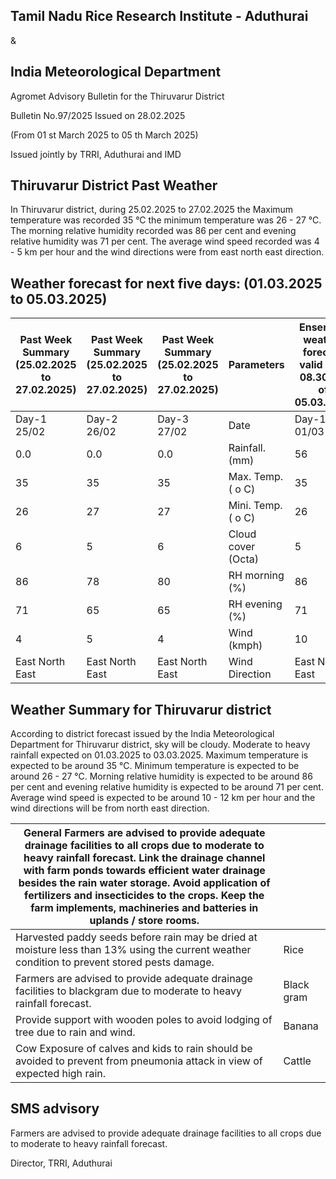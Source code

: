 <!-- image -->

## Tamil Nadu Rice Research Institute - Aduthurai

&amp;

## India Meteorological Department

Agromet Advisory Bulletin for the Thiruvarur District

Bulletin No.97/2025 Issued on 28.02.2025

(From 01 st  March 2025 to 05 th  March 2025)

Issued jointly by TRRI, Aduthurai and IMD

<!-- image -->

## Thiruvarur District Past Weather

In  Thiruvarur  district,  during  25.02.2025  to  27.02.2025  the  Maximum  temperature was recorded 35 °C the minimum temperature was 26 - 27 °C. The morning relative humidity recorded was 86 per cent and evening relative humidity was 71 per cent. The average wind speed recorded was 4 - 5 km per hour and the wind directions were from  east north east direction.

## Weather forecast for next five days: (01.03.2025 to 05.03.2025)

| Past Week Summary  (25.02.2025 to 27.02.2025)   | Past Week Summary  (25.02.2025 to 27.02.2025)   | Past Week Summary  (25.02.2025 to 27.02.2025)   | Parameters          | Ensemble weather forecast valid until  08.30 hrs of 05.03.2025   | Ensemble weather forecast valid until  08.30 hrs of 05.03.2025   | Ensemble weather forecast valid until  08.30 hrs of 05.03.2025   | Ensemble weather forecast valid until  08.30 hrs of 05.03.2025   | Ensemble weather forecast valid until  08.30 hrs of 05.03.2025   |
|-------------------------------------------------|-------------------------------------------------|-------------------------------------------------|---------------------|------------------------------------------------------------------|------------------------------------------------------------------|------------------------------------------------------------------|------------------------------------------------------------------|------------------------------------------------------------------|
| Day-1  25/02                                    | Day-2  26/02                                    | Day-3  27/02                                    | Date                | Day-1  01/03                                                     | Day-2  02/03                                                     | Day-3  03/03                                                     | Day-4  04/03                                                     | Day-5  05/03                                                     |
| 0.0                                             | 0.0                                             | 0.0                                             | Rainfall. (mm)      | 56                                                               | 12                                                               | 12                                                               | 0                                                                | 0                                                                |
| 35                                              | 35                                              | 35                                              | Max. Temp. ( o  C)  | 35                                                               | 35                                                               | 35                                                               | 35                                                               | 35                                                               |
| 26                                              | 27                                              | 27                                              | Mini. Temp. ( o  C) | 26                                                               | 26                                                               | 26                                                               | 27                                                               | 27                                                               |
| 6                                               | 5                                               | 6                                               | Cloud cover (Octa)  | 5                                                                | 5                                                                | 5                                                                | 6                                                                | 6                                                                |
| 86                                              | 78                                              | 80                                              | RH   morning (%)    | 86                                                               | 86                                                               | 86                                                               | 78                                                               | 78                                                               |
| 71                                              | 65                                              | 65                                              | RH   evening (%)    | 71                                                               | 71                                                               | 71                                                               | 65                                                               | 65                                                               |
| 4                                               | 5                                               | 4                                               | Wind (kmph)         | 10                                                               | 10                                                               | 10                                                               | 10                                                               | 12                                                               |
| East  North  East                               | East  North  East                               | East  North  East                               | Wind Direction      | East North  East                                                 | East                                                             | East South  East                                                 | East North  East                                                 | East                                                             |

## Weather Summary for Thiruvarur district

According  to  district  forecast  issued  by  the  India  Meteorological  Department  for Thiruvarur district, sky will be cloudy. Moderate to heavy rainfall expected on 01.03.2025 to 03.03.2025. Maximum temperature is expected to be around 35 °C. Minimum temperature is expected to be around 26 - 27 °C. Morning relative humidity is expected to be around 86 per cent and evening relative humidity is expected to be around 71 per cent. Average wind speed is expected to be around 10 - 12 km per hour and the wind directions will be from north east direction.

| General  Farmers are advised to provide adequate drainage facilities to all  crops due to moderate to heavy rainfall forecast.  Link the drainage channel with farm ponds towards efficient water  drainage besides the rain water storage.  Avoid application of fertilizers and insecticides to the crops.  Keep the farm implements, machineries and batteries in uplands /  store rooms.   |            |
|------------------------------------------------------------------------------------------------------------------------------------------------------------------------------------------------------------------------------------------------------------------------------------------------------------------------------------------------------------------------------------------------|------------|
| Harvested paddy seeds before rain may be dried at moisture less  than 13% using the current weather condition to prevent stored  pests damage.                                                                                                                                                                                                                                                 | Rice       |
| Farmers  are  advised  to  provide  adequate  drainage  facilities  to  blackgram due to moderate to heavy rainfall forecast.                                                                                                                                                                                                                                                                  | Black gram |
| Provide support with wooden poles to avoid lodging of tree due to  rain and wind.                                                                                                                                                                                                                                                                                                              | Banana     |
| Cow  Exposure of calves and kids to rain should be avoided to prevent  from pneumonia attack in view of expected high rain.                                                                                                                                                                                                                                                                    | Cattle     |

## SMS advisory

Farmers  are  advised  to  provide  adequate  drainage  facilities  to  all  crops  due  to  moderate  to  heavy rainfall forecast.

Director, TRRI, Aduthurai